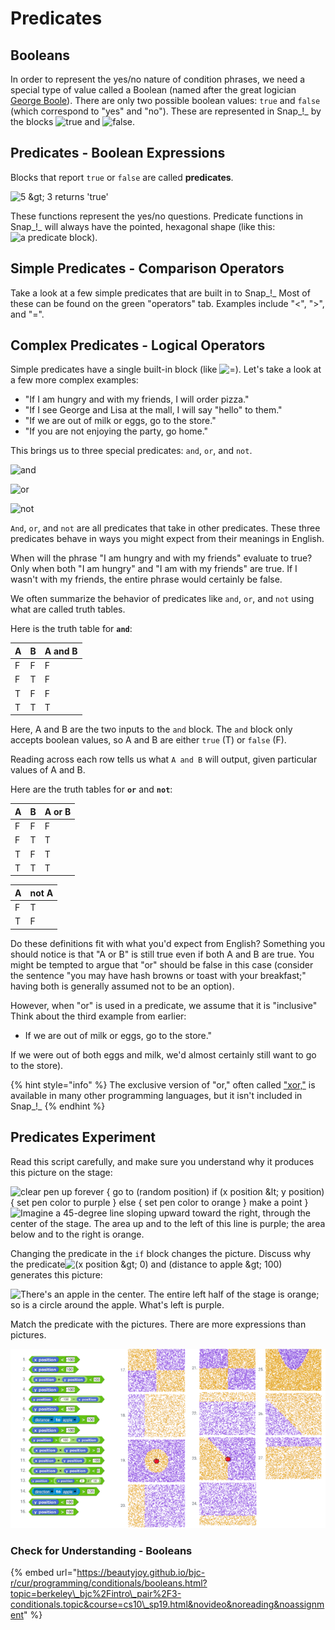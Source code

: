 # Predicates

## Booleans

In order to represent the yes/no nature of condition phrases, we need a special type of value called a Boolean \(named after the great logician [George Boole](http://en.wikipedia.org/wiki/George_Boole)\). There are only two possible boolean values: `true` and `false` \(which correspond to "yes" and "no"\). These are represented in Snap_!_ by the blocks ![true](https://beautyjoy.github.io/bjc-r/img/blocks/true.png) and ![false](https://beautyjoy.github.io/bjc-r/img/blocks/false.png). 

## Predicates - Boolean Expressions

Blocks that report `true` or `false` are called **predicates**. 

![5 &amp;gt; 3 returns &apos;true&apos;](https://beautyjoy.github.io/bjc-r/img/cond/predicate-returning-boolean.gif)

These functions represent the yes/no questions. Predicate functions in Snap_!_ will always have the pointed, hexagonal shape \(like this: ![a predicate block](https://beautyjoy.github.io/bjc-r/img/cond/demo-predicate-block.png)\).

## Simple Predicates - Comparison Operators

Take a look at a few simple predicates that are built in to Snap_!_ Most of these can be found on the green "operators" tab. Examples include "&lt;", "&gt;", and "=".

## Complex Predicates - Logical Operators

Simple predicates have a single built-in block \(like ![=](https://beautyjoy.github.io/bjc-r/img/blocks/equals.png)\). Let's take a look at a few more complex examples:

* "If I am hungry and with my friends, I will order pizza." 
* "If I see George and Lisa at the mall, I will say "hello" to them."
* "If we are out of milk or eggs, go to the store."
* "If you are not enjoying the party, go home."

This brings us to three special predicates: `and`, `or`, and `not`.

![and](https://beautyjoy.github.io/bjc-r/img/blocks/and.png)

![or](https://beautyjoy.github.io/bjc-r/img/blocks/or.png)

![not](https://beautyjoy.github.io/bjc-r/img/blocks/not.png)

`And`, `or`, and `not` are all predicates that take in other predicates. These three predicates behave in ways you might expect from their meanings in English. 

When will the phrase "I am hungry and with my friends" evaluate to true? Only when both "I am hungry" and "I am with my friends" are true. If I wasn't with my friends, the entire phrase would certainly be false. 

We often summarize the behavior of predicates like `and`, `or`, and `not` using what are called truth tables. 

Here is the truth table for **`and`**:

| A | B | A and B |
| :--- | :--- | :--- |
| F | F | F |
| F | T | F |
| T | F | F |
| T | T | T |

Here, A and B are the two inputs to the `and` block. The `and` block only accepts boolean values, so A and B are either `true` \(T\) or `false` \(F\). 

Reading across each row tells us what `A and B` will output, given particular values of A and B. 

Here are the truth tables for **`or`** and **`not`**:

| A | B | A or B |
| :--- | :--- | :--- |
| F | F | F |
| F | T | T |
| T | F | T |
| T | T | T |

| A | not A |
| :--- | :--- |
| F | T |
| T | F |

Do these definitions fit with what you'd expect from English? Something you should notice is that "A or B" is still true even if both A and B are true. You might be tempted to argue that "or" should be false in this case \(consider the sentence "you may have hash browns or toast with your breakfast;" having both is generally assumed not to be an option\). 

However, when "or" is used in a predicate, we assume that it is "inclusive"  Think about the third example from earlier:

* If we are out of milk or eggs, go to the store."

 If we were out of both eggs and milk, we'd almost certainly still want to go to the store\). 

{% hint style="info" %}
The exclusive version of "or," often called ["xor,"](http://en.wikipedia.org/wiki/Xor) is available in many other programming languages, but it isn't included in Snap_!_
{% endhint %}

## Predicates Experiment

Read this script carefully, and make sure you understand why it produces this picture on the stage:

  
![clear
pen up
forever {
    go to \(random position\)
    if \(x position &amp;lt; y position\) {
        set pen color to purple
    } else {
        set pen color to orange
    }
    make a point
}](https://bjc.edc.org/bjc-r/img/2-complexity/dotscript.png) ![ Imagine a 45-degree line sloping upward toward the right, through the center of the stage. The area up and to the left of this line is purple; the area below and to the right is orange.](https://bjc.edc.org/bjc-r/img/2-complexity/y-gtr-x.png)

Changing the predicate in the `if` block changes the picture. Discuss why the predicate![\(x position &amp;gt; 0\) and \(distance to apple &amp;gt; 100\)](https://bjc.edc.org/bjc-r/img/2-complexity/apple-script.png) generates this picture:

  
![There&apos;s an apple in the center. The entire left half of the stage is orange; so is a circle around the apple. What&apos;s left is purple.](https://bjc.edc.org/bjc-r/img/2-complexity/apple.png)

Match the predicate with the pictures. There are more expressions than pictures.

![](../.gitbook/assets/image%20%286%29.png)

### Check for Understanding - Booleans

{% embed url="https://beautyjoy.github.io/bjc-r/cur/programming/conditionals/booleans.html?topic=berkeley\_bjc%2Fintro\_pair%2F3-conditionals.topic&course=cs10\_sp19.html&novideo&noreading&noassignment" %}

